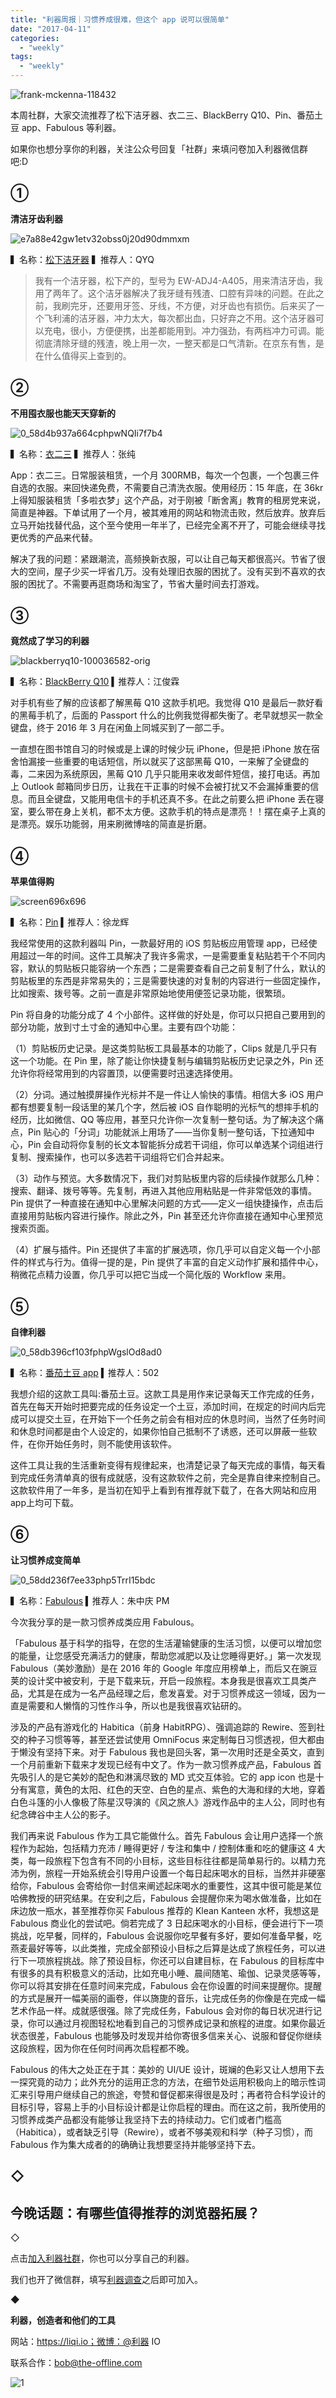 ```yaml
---
title: "利器周报｜习惯养成很难，但这个 app 说可以很简单"
date: "2017-04-11"
categories: 
  - "weekly"
tags: 
  - "weekly"
---
```


![frank-mckenna-118432](/images/10110.jpg)

本周社群，大家交流推荐了松下洁牙器、衣二三、BlackBerry Q10、Pin、番茄土豆 app、Fabulous 等利器。

如果你也想分享你的利器，关注公众号回复「社群」来填问卷加入利器微信群吧:D

## ①

**清洁牙齿利器**

![e7a88e42gw1etv32obss0j20d90dmmxm](/images/19198.jpg)

▍名称：[松下洁牙器](https://item.jd.com/988844.html) ▍推荐人：QYQ

> 我有一个洁牙器，松下产的，型号为 EW-ADJ4-A405，用来清洁牙齿，我用了两年了。这个洁牙器解决了我牙缝有残渣、口腔有异味的问题。在此之前，我刷完牙，还要用牙签、牙线，不方便，对牙齿也有损伤。后来买了一个飞利浦的洁牙器，冲力太大，每次都出血，只好弃之不用。这个洁牙器可以充电，很小，方便便携，出差都能用到。冲力强劲，有两档冲力可调。能彻底清除牙缝的残渣，晚上用一次，一整天都是口气清新。在京东有售，是在什么值得买上查到的。

## ②

**不用囤衣服也能天天穿新的**

![0_58d4b937a664cphpwNQIi7f7b4](/images/21300-575x1024.jpeg)

▍名称：[衣二三](https://www.yi23.net/) ▍推荐人：张纯

App：衣二三。日常服装租赁，一个月 300RMB，每次一个包裹，一个包裹三件自选的衣服。来回快递免费，不需要自己清洗衣服。使用经历：15 年底，在 36kr 上得知服装租赁「多啦衣梦」这个产品，对于刚被「断舍离」教育的租房党来说，简直是神器。下单试用了一个月，被其难用的网站和物流击败，然后放弃。放弃后立马开始找替代品，这个至今使用一年半了，已经完全离不开了，可能会继续寻找更优秀的产品来代替。

解决了我的问题：紧跟潮流，高频换新衣服，可以让自己每天都很高兴。节省了很大的空间，屋子少买一坪省几万。没有处理旧衣服的困扰了。没有买到不喜欢的衣服的困扰了。不需要再逛商场和淘宝了，节省大量时间去打游戏。

## **③**

**竟然成了学习的利器**

![blackberryq10-100036582-orig](/images/26352-1536x1024.jpg)

▍名称：[BlackBerry Q10](https://www.amazon.com/Blackberry-Unlocked-Cellphone.../B00C1DIGRI) ▍推荐人：江俊霖

对手机有些了解的应该都了解黑莓 Q10 这款手机吧。我觉得 Q10 是最后一款好看的黑莓手机了，后面的 Passport 什么的比例我觉得都失衡了。老早就想买一款全键盘，终于 2016 年 3 月在闲鱼上同城买到了一部二手。

一直想在图书馆自习的时候或是上课的时候少玩 iPhone，但是把 iPhone 放在宿舍怕漏接一些重要的电话短信，所以就买了这部黑莓 Q10，一来解了全键盘的毒，二来因为系统原因，黑莓 Q10 几乎只能用来收发邮件短信，接打电话。再加上 Outlook 邮箱同步日历，让我在干正事的时候不会被打扰又不会漏掉重要的信息。而且全键盘，又能用电信卡的手机还真不多。在此之前要么把 iPhone 丢在寝室，要么带在身上关机，都不太方便。这款手机的特点是漂亮！！摆在桌子上真的是漂亮。娱乐功能弱，用来刷微博啥的简直是折磨。

## ④

**苹果值得购**

![screen696x696](/images/57221.jpeg)

▍名称：[Pin](https://itunes.apple.com/cn/app/pin-剪贴板扩展/id1039643846?mt=8) ▍推荐人：徐龙辉

我经常使用的这款利器叫 Pin，一款最好用的 iOS 剪贴板应用管理 app，已经使用超过一年的时间。这件工具解决了我许多需求，一是需要重复粘贴若干个不同内容，默认的剪贴板只能容纳一个东西；二是需要查看自己之前复制了什么，默认的剪贴板里的东西是非常易失的；三是需要快速的对复制的内容进行一些固定操作，比如搜索、拨号等。之前一直是非常原始地使用便签记录功能，很繁琐。

Pin 将自身的功能分成了 4 个小部件。这样做的好处是，你可以只把自己要用到的部分功能，放到寸土寸金的通知中心里。主要有四个功能：

（1）剪贴板历史记录。是这类剪贴板工具最基本的功能了，Clips 就是几乎只有这一个功能。在 Pin 里，除了能让你快捷复制与编辑剪贴板历史记录之外，Pin 还允许你将经常用到的内容置顶，以便需要时迅速选择使用。

（2）分词。通过触摸屏操作光标并不是一件让人愉快的事情。相信大多 iOS 用户都有想要复制一段话里的某几个字，然后被 iOS 自作聪明的光标气的想摔手机的经历，比如微信、QQ 等应用，甚至只允许你一次复制一整句话。为了解决这个痛点，Pin 贴心的「分词」功能就派上用场了——当你复制一整句话，下拉通知中心，Pin 会自动将你复制的长文本智能拆分成若干词组，你可以单选某个词组进行复制、搜索操作，也可以多选若干词组将它们合并起来。

（3）动作与预览。大多数情况下，我们对剪贴板里内容的后续操作就那么几种：搜索、翻译、拨号等等。先复制，再进入其他应用粘贴是一件非常低效的事情。Pin 提供了一种直接在通知中心里解决问题的方式——定义一组快捷操作，点击后直接用剪贴板内容进行操作。除此之外，Pin 甚至还允许你直接在通知中心里预览搜索页面。

（4）扩展与插件。Pin 还提供了丰富的扩展选项，你几乎可以自定义每一个小部件的样式与行为。值得一提的是，Pin 提供了丰富的自定义动作扩展和插件中心，稍微花点精力设置，你几乎可以把它当成一个简化版的 Workflow 来用。

## ⑤

**自律利器**

![0_58db396cf103fphpWgslOd8ad0](/images/35466-576x1024.png)

▍名称：[番茄土豆 app](https://pomotodo.com/intl/zh-CN/) ▍推荐人：502

我想介绍的这款工具叫:番茄土豆。这款工具是用作来记录每天工作完成的任务，首先在每天开始时把要完成的任务设定一个土豆，添加时间，在规定的时间内后完成可以提交土豆，在开始下一个任务之前会有相对应的休息时间，当然了任务时间和休息时间都是由个人设定的，如果你怕自己抵制不了诱惑，还可以屏蔽一些软件，在你开始任务时，则不能使用该软件。

这件工具让我的生活重新变得有规律起来，也清楚记录了每天完成的事情，每天看到完成任务清单真的很有成就感，没有这款软件之前，完全是靠自律来控制自己。这款软件用了一年多，是当初在知乎上看到有推荐就下载了，在各大网站和应用app上均可下载。

## ⑥

**让习惯养成变简单**

![0_58dd236f7ee33php5TrrI15bdc](/images/08449.png)

▍名称：[Fabulous](https://play.google.com/store/apps/details?id=co.thefabulous.app&hl=zh_CN) ▍推荐人：朱中庆 PM

今次我分享的是一款习惯养成类应用 Fabulous。

「Fabulous 基于科学的指导，在您的生活灌输健康的生活习惯，以便可以增加您的能量，让您感受充满活力的健康，帮助您减肥以及让您睡得更好。」第一次发现 Fabulous（美妙激励）是在 2016 年的 Google 年度应用榜单上，而后又在豌豆荚的设计奖中被安利，于是下载来玩，开启一段旅程。本身我是很喜欢工具类产品，尤其是在成为一名产品经理之后，愈发喜爱。对于习惯养成这一领域，因为一直是需要和人懒惰的习性作斗争，所以也是我很喜欢钻研的。

涉及的产品有游戏化的 Habitica（前身 HabitRPG）、强调追踪的 Rewire、签到社交的种子习惯等等，甚至还尝试使用 OmniFocus 来定制每日习惯透视，但大都由于懒没有坚持下来。对于 Fabulous 我也是回头客，第一次用时还是全英文，直到一个月前重新下载来才发现已经有中文了。作为一款习惯养成产品，Fabulous 首先吸引人的是它美妙的配色和淋漓尽致的 MD 式交互体验。它的 app icon 也是十分有寓意，黄色的太阳、红色的天空、白色的星点、紫色的大海和绿的大地，穿着白色斗篷的小人像极了陈星汉导演的《风之旅人》游戏作品中的主人公，同时也有纪念碑谷中主人公的影子。

我们再来说 Fabulous 作为工具它能做什么。首先 Fabulous 会让用户选择一个旅程作为起始，包括精力充沛 / 睡得更好 / 专注和集中 / 控制体重和吃的健康这 4 大类，每一段旅程下包含有不同的小目标，这些目标往往都是简单易行的。以精力充沛为例，旅程一开始系统会引导用户设置一个每日起床喝水的目标，当然并非硬塞给你，Fabulous 会寄给你一封信来阐述起床喝水的重要性，这其中很可能是某位哈佛教授的研究结果。在安利之后，Fabulous 会提醒你来为喝水做准备，比如在床边放一瓶水，甚至推荐你买 Fabulous 推荐的 Klean Kanteen 水杯，我想这是 Fabulous 商业化的尝试吧。倘若完成了 3 日起床喝水的小目标，便会进行下一项挑战，吃早餐，同样的，Fabulous 会说服你吃早餐有多好，要如何准备早餐，吃燕麦最好等等，以此类推，完成全部预设小目标之后算是达成了旅程任务，可以进行下一项旅程挑战。除了预设目标，你还可以自建目标，在 Fabulous 的目标库中有很多的具有积极意义的活动，比如充电小睡、晨间随笔、瑜伽、记录灵感等等，你可以将其安排在任意时间来完成，Fabulous 会在你设置的时间来提醒你。提醒的方式是展开一幅美丽的画卷，伴以旖旎的音乐，让完成任务的你像是在完成一幅艺术作品一样。成就感很强。除了完成任务，Fabulous 会对你的每日状况进行记录，你可以通过月视图轻松地看到自己的习惯养成记录和旅程的进度。如果你最近状态很差，Fabulous 也能够及时发现并给你寄很多信来关心、说服和督促你继续这段旅程，因为你在任何时间再次启程都不晚。

Fabulous 的伟大之处正在于其：美妙的 UI/UE 设计，斑斓的色彩又让人想用下去一探究竟的动力；此外充分的运用正念的方法，在细节处运用积极向上的暗示性词汇来引导用户继续自己的旅途，夸赞和督促都来得很是及时；再者符合科学设计的目标引导，容易上手的小目标设计都是让你启程的理由。而在这之前，我所使用的习惯养成类产品都没有能够让我坚持下去的持续动力。它们或者门槛高（Habitica），或者缺乏引导（Rewire），或者不够美观和科学（种子习惯），而 Fabulous 作为集大成者的的确确让我想要坚持并能够坚持下去。

## **◇**

## **今晚话题：有哪些值得推荐的浏览器拓展？**

◇

点击[加入利器社群](https://mp.weixin.qq.com/s?__biz=MzA3NTgzNzU2NQ==&mid=400594784&idx=1&sn=a88b34faa7522206957d448d40ea0b31&scene=21#wechat_redirect)，你也可以分享自己的利器。

我们也开了微信群，填写[利器调查](https://mp.weixin.qq.com/s?__biz=MzA3NTgzNzU2NQ==&mid=401391156&idx=1&sn=5acb57ea282a9b0d5723b103d60eb230&scene=21#wechat_redirect)之后即可加入。

◆

**利器，创造者和他们的工具**

网站：https://liqi.io；微博：@利器 IO

联系合作：bob@the-offline.com

![1](/images/15623.jpg)
